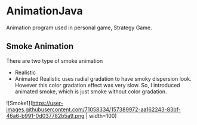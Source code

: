 # AnimationJava

Animation program used in personal game, Strategy Game.

## Smoke Animation
There are two type of smoke animation
- Realistic
- Animated
Realistic uses radial gradation to have smoky dispersion look. However this color gradation effect was very slow.
So, I introduced animated smoke, which is just smoke without color gradation.

![Smoke1](https://user-images.githubusercontent.com/71058334/157389972-aa162243-83bf-46a6-b991-0d037782b5a9.png | width=100) 
